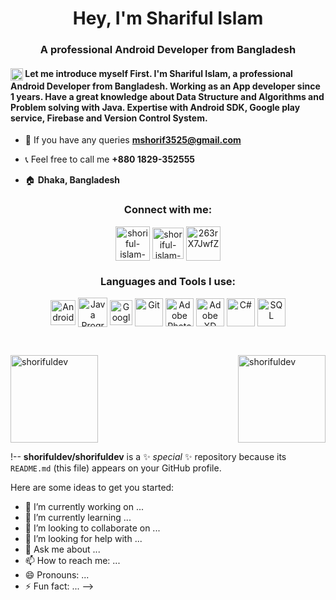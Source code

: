 <h1 align="center">Hey, I'm Shariful Islam</h1>
<h3 align="center">A professional Android Developer from Bangladesh</h3>

<h4 align="left">
<img align="center" src="https://img.icons8.com/plasticine/100/000000/employee-card.png" alt="Introduction" height="20" width="20" /></a>
Let me introduce myself First. I'm Shariful Islam, a professional Android Developer from Bangladesh. Working as an App developer since 1 years. Have a great knowledge about Data Structure and Algorithms and Problem solving with Java. Expertise with Android SDK, Google play service, Firebase and Version Control System. 
</h4>


- 📧 If you have any queries **mshorif3525@gmail.com**

- 📞 Feel free to call me **+880 1829-352555**

- 🏠 **Dhaka, Bangladesh**

<h3 align="center">Connect with me:</h3>
<p align="center">
<a href="https://www.linkedin.com/in/shorifulislamdev/" target="blank"><img align="center" src="https://img.icons8.com/plasticine/200/000000/linkedin.png" alt="shoriful-islam-dev" height="55" width="55" /></a>
<a href="https://www.facebook.com/shorifulislamdev/" target="blank"><img align="center" src="https://img.icons8.com/plasticine/200/000000/facebook-new.png" alt="shoriful-islam-dev" height="50" width="50" /></a>
<a href="https://discord.gg" target="blank"><img align="center" src="https://img.icons8.com/plasticine/100/000000/discord-square.png" alt="263rX7JwfZ" height="55" width="55" /></a>
</p>

<h3 align="center">Languages and Tools I use:</h3>
<p align="center">
<a href="https://developer.android.com" target="blank"><img align="center" src="https://img.icons8.com/color/240/000000/android-studio--v3.png" alt="Android Studio" height="40" width="40" /></a>
<a href="https://www.java.com" target="blank"><img align="center" src="https://img.icons8.com/color/240/000000/java-coffee-cup-logo--v1.png" alt="Java Programming Language" height="47" width="47" /></a>
<a href="https://firebase.google.com/" target="blank"><img align="center" src="https://img.icons8.com/color/240/000000/google-firebase-console.png" alt="Google Firebase" height="40" width="36" /></a>
<a href="https://git-scm.com/" target="blank"><img align="center" src="https://img.icons8.com/color/240/000000/git.png" alt="Git" height="45" width="45" /></a>
<a href="https://www.photoshop.com/en" target="blank"><img align="center" src="https://img.icons8.com/fluency/240/000000/adobe-photoshop.png" alt="Adobe Photoshop" height="45" width="45" /></a>
<a href="https://www.adobe.com/products/xd.html" target="blank"><img align="center" src="https://img.icons8.com/color/240/000000/adobe-xd--v1.png" alt="Adobe XD" height="45" width="45" /></a>
<a href="https://learn.microsoft.com/en-us/dotnet/csharp/" target="blank"><img align="center" src="https://img.icons8.com/color/240/c-sharp-logo-2.png" alt="C#" height="45" width="45" /></a>
<a href="https://learn.microsoft.com/en-us/sql/?view=sql-server-ver16" target="blank"><img align="center" src="https://img.icons8.com/color/48/microsoft-sql-server.png" alt="SQL" height="45" width="45" /></a>
</p>

</br>

<a href="https://github.com/shorifuldev"><img align="center" height="140em" src="https://github-readme-stats.vercel.app/api?username=shorifuldev&theme=tokyonight&layout=compact&show_icons=true&locale=en" alt="shorifuldev" /><img align="right" height="140em" src="https://github-readme-streak-stats.herokuapp.com/?user=shorifuldev&theme=tokyonight&layout=compact" alt="shorifuldev" /></a>

!--
**shorifuldev/shorifuldev** is a ✨ _special_ ✨ repository because its `README.md` (this file) appears on your GitHub profile.

Here are some ideas to get you started:

- 🔭 I’m currently working on ...
- 🌱 I’m currently learning ...
- 👯 I’m looking to collaborate on ...
- 🤔 I’m looking for help with ...
- 💬 Ask me about ...
- 📫 How to reach me: ...
- 😄 Pronouns: ...
- ⚡ Fun fact: ...
-->

